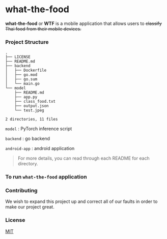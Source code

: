# what-the-food

**what-the-food** or **WTF** is a mobile application that allows users to ~~classify Thai food from their mobile devices.~~

### Project Structure

```
.
├── LICENSE
├── README.md
├── backend
│   ├── Dockerfile
│   ├── go.mod
│   ├── go.sum
│   └── main.go
└── model
    ├── README.md
    ├── app.py
    ├── class_food.txt
    ├── output.json
    └── test.jpeg

2 directories, 11 files
```

`model` : PyTorch inference script

`backend` : go backend

`android-app` : android application

> For more details, you can read through each README for each directory.

### To run `what-the-food` application


### Contributing

We wish to expand this project up and correct all of our faults in order to make our project great.

### License
[MIT](https://choosealicense.com/licenses/mit/)